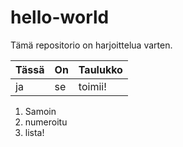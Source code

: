 # hello-world

Tämä repositorio on harjoittelua varten.

| Tässä | On | Taulukko |
| ----- | -- | -------- |
| ja    | se | toimii!  |

1. Samoin
2. numeroitu
3. lista!
